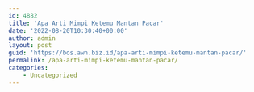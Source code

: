 ```yaml
---
id: 4882
title: 'Apa Arti Mimpi Ketemu Mantan Pacar'
date: '2022-08-20T10:30:40+00:00'
author: admin
layout: post
guid: 'https://bos.awn.biz.id/apa-arti-mimpi-ketemu-mantan-pacar/'
permalink: /apa-arti-mimpi-ketemu-mantan-pacar/
categories:
    - Uncategorized
---
```


